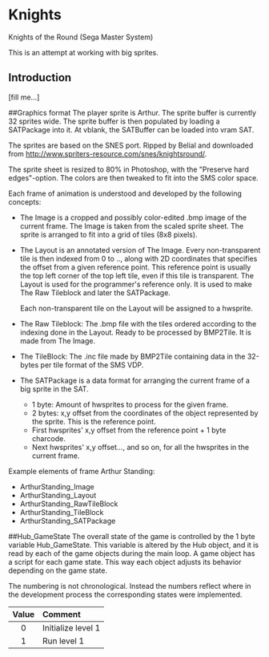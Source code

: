 # Knights
Knights of the Round (Sega Master System)

This is an attempt at working with big sprites.

## Introduction
[fill me...]

##Graphics format
The player sprite is Arthur. The sprite buffer is currently 32 sprites wide.
The sprite buffer is then populated by loading a SATPackage into it. At vblank, 
the SATBuffer can be loaded into vram SAT.

The sprites are based on the SNES port. Ripped by Belial and downloaded from 
http://www.spriters-resource.com/snes/knightsround/.

The sprite sheet is resized to 80% in Photoshop, with the "Preserve hard 
edges"-option. The colors are then tweaked to fit into the SMS color space.

Each frame of animation is understood and developed by the following concepts:

* The Image is a cropped and possibly color-edited .bmp image of the current 
  frame. The Image is taken from the scaled sprite sheet. The sprite is 
  arranged to fit into a grid of tiles (8x8 pixels).

* The Layout is an annotated version of The Image. Every non-transparent tile 
  is then indexed from 0 to .., along with 2D coordinates that specifies the 
  offset from a given reference point. This reference point is usually the top 
  left corner of the top left tile, even if this tile is transparent. The 
  Layout is used for the programmer's reference only. It is used to make The 
  Raw Tileblock and later the SATPackage.

  Each non-transparent tile on the Layout will be assigned to a hwsprite.

* The Raw Tileblock: The .bmp file with the tiles ordered according
  to the indexing done in the Layout. Ready to be processed by BMP2Tile. It is 
  made from The Image.

* The TileBlock: The .inc file made by BMP2Tile containing data in the
  32-bytes per tile format of the SMS VDP.

* The SATPackage is a data format for arranging the current frame of a
  big sprite in the SAT.
    - 1 byte: Amount of hwsprites to process for the given frame.
    - 2 bytes: x,y offset from the coordinates of the object represented
      by the sprite. This is the reference point.
    - First hwsprites' x,y offset from the reference point + 1 byte charcode.
    - Next hwsprites' x,y offset..., and so on, for all the hwsprites in the
      current frame.

Example elements of frame Arthur Standing:
* ArthurStanding_Image
* ArthurStanding_Layout
* ArthurStanding_RawTileBlock
* ArthurStanding_TileBlock
* ArthurStanding_SATPackage

##Hub_GameState
The overall state of the game is controlled by the 1 byte variable
Hub_GameState. This variable is altered by the Hub object, and it is read by
each of the game objects during the main loop. A game object has a script for
each game state. This way each object adjusts its behavior depending on the
game state.

The numbering is not chronological. Instead the numbers reflect where in the
development process the corresponding states were implemented.

| Value | Comment                                                              |
| :---: | :------------------------------------------------------------------- |
| 0     | Initialize level 1                                                   |
| 1     | Run level 1                                                          |
